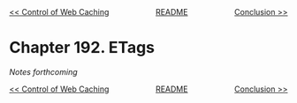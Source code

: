 <div>
<div style='float: left'><a href='ch191-control-of-web-caching.md'>&lt;&lt; Control of Web Caching</a></div>
<div style='float: right'><a href='ch193-conclusion.md'>Conclusion &gt;&gt;</a></div>
<div style='float: inline-auto;text-align:center'><a href='README.md'>README</a></div>
<div style="clear: both"></div>
</div>

# Chapter 192. ETags

*Notes forthcoming*

<div>
<div style='float: left'><a href='ch191-control-of-web-caching.md'>&lt;&lt; Control of Web Caching</a></div>
<div style='float: right'><a href='ch193-conclusion.md'>Conclusion &gt;&gt;</a></div>
<div style='float: inline-auto;text-align:center'><a href='README.md'>README</a></div>
<div style="clear: both"></div>
</div>